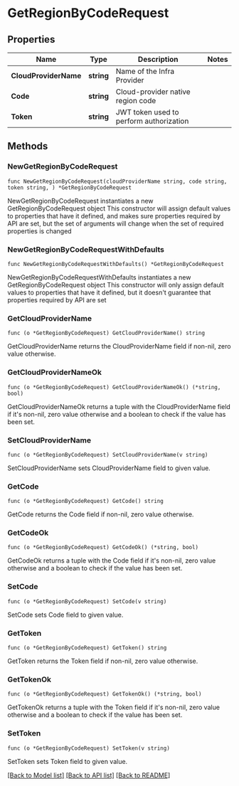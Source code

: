 # GetRegionByCodeRequest

## Properties

Name | Type | Description | Notes
------------ | ------------- | ------------- | -------------
**CloudProviderName** | **string** | Name of the Infra Provider | 
**Code** | **string** | Cloud-provider native region code | 
**Token** | **string** | JWT token used to perform authorization | 

## Methods

### NewGetRegionByCodeRequest

`func NewGetRegionByCodeRequest(cloudProviderName string, code string, token string, ) *GetRegionByCodeRequest`

NewGetRegionByCodeRequest instantiates a new GetRegionByCodeRequest object
This constructor will assign default values to properties that have it defined,
and makes sure properties required by API are set, but the set of arguments
will change when the set of required properties is changed

### NewGetRegionByCodeRequestWithDefaults

`func NewGetRegionByCodeRequestWithDefaults() *GetRegionByCodeRequest`

NewGetRegionByCodeRequestWithDefaults instantiates a new GetRegionByCodeRequest object
This constructor will only assign default values to properties that have it defined,
but it doesn't guarantee that properties required by API are set

### GetCloudProviderName

`func (o *GetRegionByCodeRequest) GetCloudProviderName() string`

GetCloudProviderName returns the CloudProviderName field if non-nil, zero value otherwise.

### GetCloudProviderNameOk

`func (o *GetRegionByCodeRequest) GetCloudProviderNameOk() (*string, bool)`

GetCloudProviderNameOk returns a tuple with the CloudProviderName field if it's non-nil, zero value otherwise
and a boolean to check if the value has been set.

### SetCloudProviderName

`func (o *GetRegionByCodeRequest) SetCloudProviderName(v string)`

SetCloudProviderName sets CloudProviderName field to given value.


### GetCode

`func (o *GetRegionByCodeRequest) GetCode() string`

GetCode returns the Code field if non-nil, zero value otherwise.

### GetCodeOk

`func (o *GetRegionByCodeRequest) GetCodeOk() (*string, bool)`

GetCodeOk returns a tuple with the Code field if it's non-nil, zero value otherwise
and a boolean to check if the value has been set.

### SetCode

`func (o *GetRegionByCodeRequest) SetCode(v string)`

SetCode sets Code field to given value.


### GetToken

`func (o *GetRegionByCodeRequest) GetToken() string`

GetToken returns the Token field if non-nil, zero value otherwise.

### GetTokenOk

`func (o *GetRegionByCodeRequest) GetTokenOk() (*string, bool)`

GetTokenOk returns a tuple with the Token field if it's non-nil, zero value otherwise
and a boolean to check if the value has been set.

### SetToken

`func (o *GetRegionByCodeRequest) SetToken(v string)`

SetToken sets Token field to given value.



[[Back to Model list]](../README.md#documentation-for-models) [[Back to API list]](../README.md#documentation-for-api-endpoints) [[Back to README]](../README.md)


